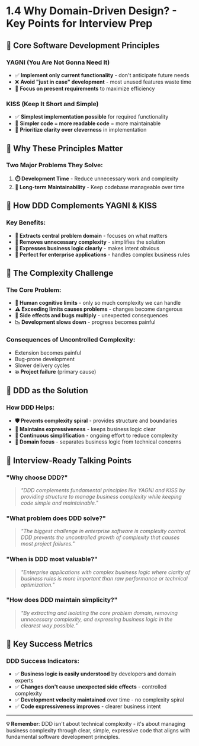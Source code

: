 # 1.4 Why Domain-Driven Design? - Key Points for Interview Prep

## 🎯 Core Software Development Principles

### YAGNI (You Are Not Gonna Need It)
- ✅ **Implement only current functionality** - don't anticipate future needs
- ❌ **Avoid "just in case" development** - most unused features waste time
- 🎯 **Focus on present requirements** to maximize efficiency

### KISS (Keep It Short and Simple)
- ✅ **Simplest implementation possible** for required functionality
- 📖 **Simpler code = more readable code** = more maintainable
- 🔧 **Prioritize clarity over cleverness** in implementation

## 🎯 Why These Principles Matter

### Two Major Problems They Solve:
1. **⏱️ Development Time** - Reduce unnecessary work and complexity
2. **🔧 Long-term Maintainability** - Keep codebase manageable over time

## 🎯 How DDD Complements YAGNI & KISS

### Key Benefits:
- **🎯 Extracts central problem domain** - focuses on what matters
- **🧹 Removes unnecessary complexity** - simplifies the solution
- **💬 Expresses business logic clearly** - makes intent obvious
- **🏢 Perfect for enterprise applications** - handles complex business rules

## 🎯 The Complexity Challenge

### The Core Problem:
- **🧠 Human cognitive limits** - only so much complexity we can handle
- **⚠️ Exceeding limits causes problems** - changes become dangerous
- **🐛 Side effects and bugs multiply** - unexpected consequences
- **📉 Development slows down** - progress becomes painful

### Consequences of Uncontrolled Complexity:
- Extension becomes painful
- Bug-prone development
- Slower delivery cycles
- **💥 Project failure** (primary cause)

## 🎯 DDD as the Solution

### How DDD Helps:
- **🛡️ Prevents complexity spiral** - provides structure and boundaries
- **📝 Maintains expressiveness** - keeps business logic clear
- **🔄 Continuous simplification** - ongoing effort to reduce complexity
- **🎯 Domain focus** - separates business logic from technical concerns

## 🎯 Interview-Ready Talking Points

### "Why choose DDD?"
> *"DDD complements fundamental principles like YAGNI and KISS by providing structure to manage business complexity while keeping code simple and maintainable."*

### "What problem does DDD solve?"
> *"The biggest challenge in enterprise software is complexity control. DDD prevents the uncontrolled growth of complexity that causes most project failures."*

### "When is DDD most valuable?"
> *"Enterprise applications with complex business logic where clarity of business rules is more important than raw performance or technical optimization."*

### "How does DDD maintain simplicity?"
> *"By extracting and isolating the core problem domain, removing unnecessary complexity, and expressing business logic in the clearest way possible."*

## 🎯 Key Success Metrics

### DDD Success Indicators:
- ✅ **Business logic is easily understood** by developers and domain experts
- ✅ **Changes don't cause unexpected side effects** - controlled complexity
- ✅ **Development velocity maintained** over time - no complexity spiral
- ✅ **Code expressiveness improves** - clearer business intent

---

**💡 Remember**: DDD isn't about technical complexity - it's about managing business complexity through clear, simple, expressive code that aligns with fundamental software development principles.